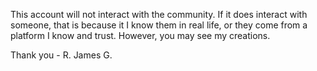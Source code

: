 This account will not interact with the community.
If it does interact with someone, that is because it I know them in real life, or they come from a platform I know and trust.
However, you may see my creations.

Thank you - R. James G.
